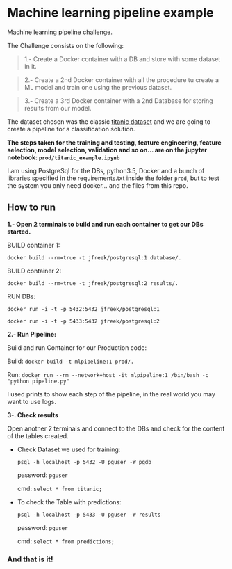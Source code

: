 # Machine learning pipeline example

Machine learning pipeline challenge.

The Challenge consists on the following:

> 1.- Create a Docker container with a DB and store with some dataset in it.

> 2.- Create a 2nd Docker container with all the procedure tu create a ML model and train one using the previous dataset.

> 3.- Create a 3rd Docker container with a 2nd Database for storing results from our model.

The dataset chosen was the classic [titanic dataset](https://www.kaggle.com/c/titanic/data) and we are going to create a pipeline for a classification solution.

**The steps taken for the training and testing, feature engineering, feature selection, model selection, validation and so on... are on the jupyter notebook: `prod/titanic_example.ipynb`**

I am using PostgreSql for the DBs, python3.5, Docker and a bunch of libraries specified in the requirements.txt inside the folder `prod`, but to test the system you only need docker... and the files from this repo.


## How to run

**1.- Open 2 terminals to build and run each container to get our DBs started.**

BUILD container 1:

`docker build --rm=true -t jfreek/postgresql:1 database/.`

BUILD container 2:

`docker build --rm=true -t jfreek/postgresql:2 results/.`

RUN DBs:

`docker run -i -t -p 5432:5432 jfreek/postgresql:1`

`docker run -i -t -p 5433:5432 jfreek/postgresql:2`


**2.- Run Pipeline:**

Build and run Container for our Production code:

Build:
`docker build -t mlpipeline:1 prod/.`

Run:
`docker run --rm --network=host -it mlpipeline:1 /bin/bash -c "python pipeline.py"`

I used prints to show each step of the pipeline, in the real world you may want to use logs.

**3-. Check results**

Open another 2 terminals and connect to the DBs and check for the content of the tables created.

* Check Dataset we used for training:

  `psql -h localhost -p 5432 -U pguser -W pgdb`

  password: `pguser`

  cmd:
  `select * from titanic;`

* To check the Table with predictions:

  `psql -h localhost -p 5433 -U pguser -W results`

  password: `pguser`

  cmd:
  `select * from predictions;`

### And that is it!
